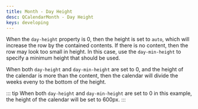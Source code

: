 ```yaml
---
title: Month - Day Height
desc: QCalendarMonth - Day Height
keys: developing
---
```

When the `day-height` property is 0, then the height is set to `auto`, which will increase the row by the contained contents. If there is no content, then the row may look too small in height. In this case, use the `day-min-height` to specify a minimum height that should be used.

When both `day-height` and `day-min-height` are set to 0, and the height of the calendar is more than the content, then the calendar will divide the weeks eveny to the bottom of the height.

::: tip
When both `day-height` and `day-min-height` are set to 0 in this example, the height of the calendar will be set to 600px.
:::

<example-viewer
  title="Day Height"
  file="MonthDayHeight"
  codepen-title="QCalendarMonth"
/>
